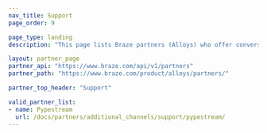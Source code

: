 ```yaml
---
nav_title: Support
page_order: 9

page_type: landing
description: "This page lists Braze partners (Alloys) who offer conversational AI for customer care."

layout: partner_page
partner_api: "https://www.braze.com/api/v1/partners"
partner_path: "https://www.braze.com/product/alloys/partners/"

partner_top_header: "Support"

valid_partner_list:
- name: Pypestream
  url: /docs/partners/additional_channels/support/pypestream/
---
```

